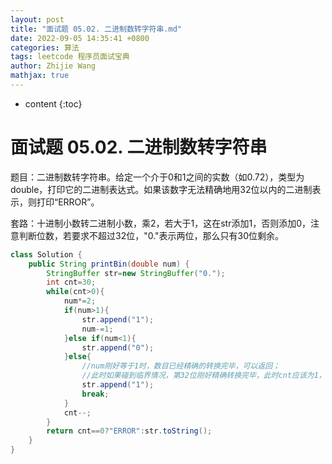 ```yaml
---
layout: post
title: "面试题 05.02. 二进制数转字符串.md"
date: 2022-09-05 14:35:41 +0800
categories: 算法
tags: leetcode 程序员面试宝典
author: Zhijie Wang
mathjax: true
---
```



* content
{:toc}














# 面试题 05.02. 二进制数转字符串

题目：二进制数转字符串。给定一个介于0和1之间的实数（如0.72），类型为double，打印它的二进制表达式。如果该数字无法精确地用32位以内的二进制表示，则打印“ERROR”。

套路：十进制小数转二进制小数，乘2，若大于1，这在str添加1，否则添加0，注意判断位数，若要求不超过32位，"0."表示两位，那么只有30位剩余。

```java
class Solution {
    public String printBin(double num) {
        StringBuffer str=new StringBuffer("0.");
        int cnt=30;
        while(cnt>0){
            num*=2;
            if(num>1){
                str.append("1");
                num-=1;
            }else if(num<1){
                str.append("0");
            }else{
                //num刚好等于1时，数目已经精确的转换完毕，可以返回；
                //此时如果碰到临界情况，第32位刚好精确转换完毕，此时cnt应该为1，因为已经break了
                str.append("1");
                break;
            }
            cnt--;
        }
        return cnt==0?"ERROR":str.toString();
    }
}
```

